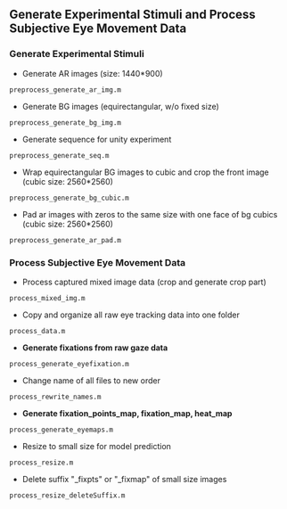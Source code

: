 ## Generate Experimental Stimuli and Process Subjective Eye Movement Data

### Generate Experimental Stimuli

- Generate AR images (size: 1440*900)
```
preprocess_generate_ar_img.m
```
- Generate BG images (equirectangular, w/o fixed size)
```
preprocess_generate_bg_img.m
```
- Generate sequence for unity experiment
```
preprocess_generate_seq.m
```
- Wrap equirectangular BG images to cubic and crop the front image (cubic size: 2560*2560)
```
preprocess_generate_bg_cubic.m
```
- Pad ar images with zeros to the same size with one face of bg cubics (cubic size: 2560*2560)
```
preprocess_generate_ar_pad.m
```

### Process Subjective Eye Movement Data

- Process captured mixed image data (crop and generate crop part)
```
process_mixed_img.m
```

- Copy and organize all raw eye tracking data into one folder
```
process_data.m
```

- **Generate fixations from raw gaze data**
```
process_generate_eyefixation.m
```

- Change name of all files to new order
```
process_rewrite_names.m
```

- **Generate fixation_points_map, fixation_map, heat_map**
```
process_generate_eyemaps.m
```

- Resize to small size for model prediction
```
process_resize.m
```

- Delete suffix "_fixpts" or "_fixmap" of small size images
```
process_resize_deleteSuffix.m
```
